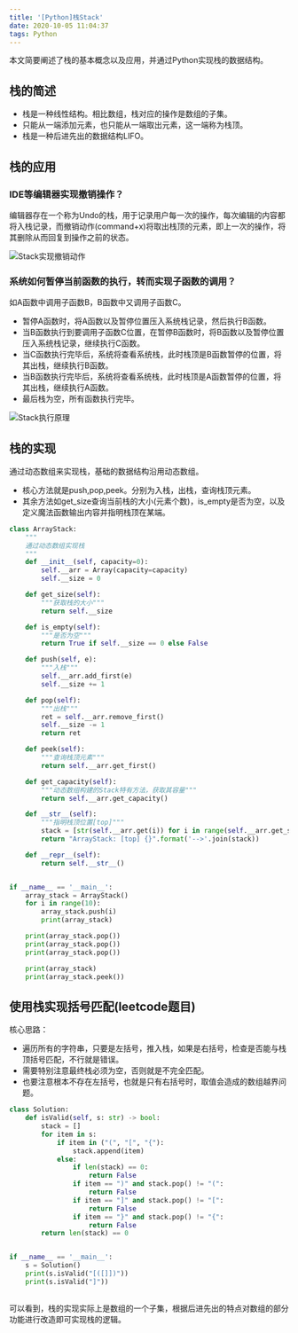 ```yaml
---
title: '[Python]栈Stack'
date: 2020-10-05 11:04:37
tags: Python
---
```


本文简要阐述了栈的基本概念以及应用，并通过Python实现栈的数据结构。
<!-- more -->

## 栈的简述

* 栈是一种线性结构。相比数组，栈对应的操作是数组的子集。
* 只能从一端添加元素，也只能从一端取出元素，这一端称为栈顶。
* 栈是一种后进先出的数据结构LIFO。

## 栈的应用

### IDE等编辑器实现撤销操作？

编辑器存在一个称为Undo的栈，用于记录用户每一次的操作，每次编辑的内容都将入栈记录，而撤销动作(command+x)将取出栈顶的元素，即上一次的操作，将其删除从而回复到操作之前的状态。

![Stack实现撤销动作](Stack实现撤销动作.png)

### 系统如何暂停当前函数的执行，转而实现子函数的调用？

如A函数中调用子函数B，B函数中又调用子函数C。

* 暂停A函数时，将A函数以及暂停位置压入系统栈记录，然后执行B函数。
* 当B函数执行到要调用子函数C位置，在暂停B函数时，将B函数以及暂停位置压入系统栈记录，继续执行C函数。
* 当C函数执行完毕后，系统将查看系统栈，此时栈顶是B函数暂停的位置，将其出栈，继续执行B函数。
* 当B函数执行完毕后，系统将查看系统栈，此时栈顶是A函数暂停的位置，将其出栈，继续执行A函数。
* 最后栈为空，所有函数执行完毕。

![Stack执行原理](Stack执行原理.png)

## 栈的实现

通过动态数组来实现栈，基础的数据结构沿用动态数组。

* 核心方法就是push,pop,peek。分别为入栈，出栈，查询栈顶元素。
* 其余方法如get_size查询当前栈的大小(元素个数)，is_empty是否为空，以及定义魔法函数输出内容并指明栈顶在某端。

```python
class ArrayStack:
    """
    通过动态数组实现栈
    """
    def __init__(self, capacity=0):
        self.__arr = Array(capacity=capacity)
        self.__size = 0

    def get_size(self):
        """获取栈的大小"""
        return self.__size

    def is_empty(self):
        """是否为空"""
        return True if self.__size == 0 else False

    def push(self, e):
        """入栈"""
        self.__arr.add_first(e)
        self.__size += 1

    def pop(self):
        """出栈"""
        ret = self.__arr.remove_first()
        self.__size -= 1
        return ret

    def peek(self):
        """查询栈顶元素"""
        return self.__arr.get_first()

    def get_capacity(self):
        """动态数组构建的Stack特有方法，获取其容量"""
        return self.__arr.get_capacity()

    def __str__(self):
        """指明栈顶位置[top]"""
        stack = [str(self.__arr.get(i)) for i in range(self.__arr.get_size())]
        return "ArrayStack: [top] {}".format('-->'.join(stack))

    def __repr__(self):
        return self.__str__()


if __name__ == '__main__':
    array_stack = ArrayStack()
    for i in range(10):
        array_stack.push(i)
        print(array_stack)

    print(array_stack.pop())
    print(array_stack.pop())
    print(array_stack.pop())

    print(array_stack)
    print(array_stack.peek())


```

## 使用栈实现括号匹配(leetcode题目)

核心思路：

* 遍历所有的字符串，只要是左括号，推入栈，如果是右括号，检查是否能与栈顶括号匹配，不行就是错误。
* 需要特别注意最终栈必须为空，否则就是不完全匹配。
* 也要注意根本不存在左括号，也就是只有右括号时，取值会造成的数组越界问题。

```python
class Solution:
    def isValid(self, s: str) -> bool:
        stack = []
        for item in s:
            if item in ("(", "[", "{"):
                stack.append(item)
            else:
                if len(stack) == 0:
                    return False
                if item == ")" and stack.pop() != "(":
                    return False
                if item == "]" and stack.pop() != "[":
                    return False
                if item == "}" and stack.pop() != "{":
                    return False
        return len(stack) == 0


if __name__ == '__main__':
    s = Solution()
    print(s.isValid("[([]])"))
    print(s.isValid("]"))
 
```

可以看到，栈的实现实际上是数组的一个子集，根据后进先出的特点对数组的部分功能进行改造即可实现栈的逻辑。
